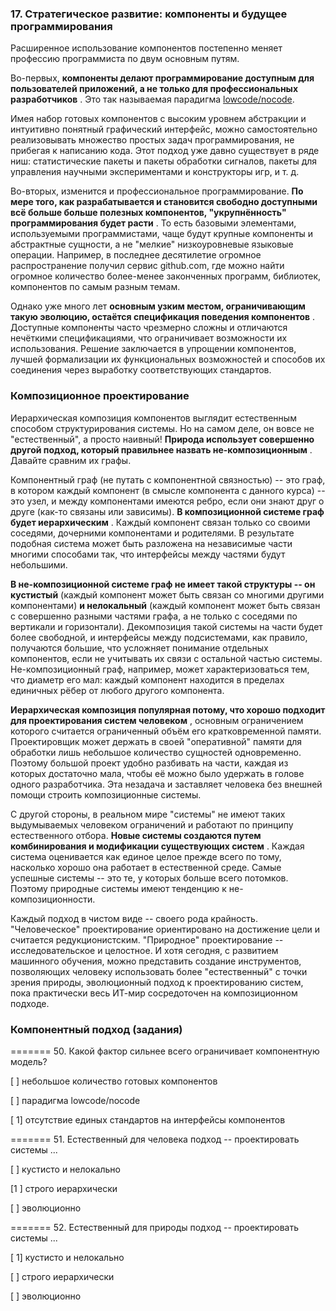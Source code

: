 ### 17. Стратегическое развитие: компоненты и будущее программирования

Расширенное использование компонентов постепенно меняет профессию программиста по двум основным путям.

Во-первых,  **компоненты делают программирование доступным для пользователей приложений, а не только для профессиональных разработчиков** . Это так называемая парадигма [lowcode/nocode](https://vk.com/wall-152484379_3395).

Имея набор готовых компонентов c высоким уровнем абстракции и интуитивно понятный графический интерфейс, можно самостоятельно реализовывать множество простых задач программирования, не прибегая к написанию кода. Этот подход уже давно существует в ряде ниш: статистические пакеты и пакеты обработки сигналов, пакеты для управления научными экспериментами и конструкторы игр, и т. д.

Во-вторых, изменится и профессиональное программирование.  **По мере того, как разрабатывается и становится свободно доступными всё больше больше полезных компонентов, "укрупнённость" программирования будет расти** . То есть базовыми элементами, используемыми программистами, чаще будут крупные компоненты и абстрактные сущности, а не "мелкие" низкоуровневые языковые операции. Например, в последнее десятилетие огромное распространение получил сервис github.com, где можно найти огромное количество более-менее законченных программ, библиотек, компонентов по самым разным темам.

Однако уже много лет  **основным узким местом, ограничивающим такую эволюцию, остаётся спецификация поведения компонентов** . Доступные компоненты часто чрезмерно сложны и отличаются нечёткими спецификациями, что ограничивает возможности их использования. Решение заключается в упрощении компонентов, лучшей формализации их функциональных возможностей и способов их соединения через выработку соответствующих стандартов.

### Композиционное проектирование

Иерархическая композиция компонентов выглядит естественным способом структурирования системы. Но на самом деле, он вовсе не "естественный", а просто наивный!  **Природа использует совершенно другой подход, который правильнее назвать не-композиционным** . Давайте сравним их графы.

Компонентный граф (не путать с компонентной связностью) -- это граф, в котором каждый компонент (в смысле компонента с данного курса) -- это узел, и между компонентами имеются ребро, если они знают друг о друге (как-то связаны или зависимы).  **В композиционной системе граф будет иерархическим** . Каждый компонент связан только со своими соседями, дочерними компонентами и родителями. В результате подобная система может быть разложена на независимые части многими способами так, что интерфейсы между частями будут небольшими.

**В не-композиционной системе граф не имеет такой структуры -- он кустистый** (каждый компонент может быть связан со многими другими компонентами) **и нелокальный** (каждый компонент может быть связан с совершенно разными частями графа, а не только с соседями по вертикали и горизонтали). Декомпозиция такой системы на части будет более свободной, и интерфейсы между подсистемами, как правило, получаются большие, что усложняет понимание отдельных компонентов, если не учитывать их связи с остальной частью системы. Не-композиционный граф, например, может характеризоваться тем, что диаметр его мал: каждый компонент находится в пределах единичных рёбер от любого другого компонента.

**Иерархическая композиция популярная потому, что хорошо подходит для проектирования систем человеком** , основным ограничением которого считается ограниченный объём его кратковременной памяти. Проектировщик может держать в своей "оперативной" памяти для обработки лишь небольшое количество сущностей одновременно. Поэтому большой проект удобно разбивать на части, каждая из которых достаточно мала, чтобы её можно было удержать в голове одного разработчика. Эта незадача и заставляет человека без внешней помощи строить композиционные системы.

С другой стороны, в реальном мире "системы" не имеют таких выдумываемых человеком ограничений и работают по принципу естественного отбора.  **Новые системы создаются путем комбинирования и модификации существующих систем** . Каждая система оценивается как единое целое прежде всего по тому, насколько хорошо она работает в естественной среде. Самые успешные системы -- это те, у которых больше всего потомков. Поэтому природные системы имеют тенденцию к не-композиционности.

Каждый подход в чистом виде -- своего рода крайность. "Человеческое" проектирование ориентировано на достижение цели и считается редукционистским. "Природное" проектирование -- исследовательское и целостное. И хотя сегодня, с развитием машинного обучения, можно представить создание инструментов, позволяющих человеку использовать более "естественный" с точки зрения природы, эволюционный подход к проектированию систем, пока практически весь ИТ-мир сосредоточен на композиционном подходе.

### Компонентный подход (задания)

======= 50. Какой фактор сильнее всего ограничивает компонентную модель?

[ ] небольшое количество готовых компонентов

[ ] парадигма lowcode/nocode

[ 1] отсутствие единых стандартов на интерфейсы компонентов

======= 51. Естественный для человека подход -- проектировать системы ...

[ ] кустисто и нелокально

[1 ] строго иерархически

[ ] эволюционно

======= 52. Естественный для природы подход -- проектировать системы ...

[ 1] кустисто и нелокально

[ ] строго иерархически

[ ] эволюционно
